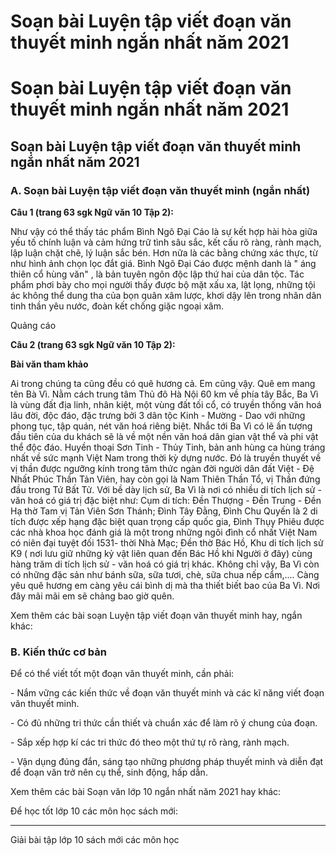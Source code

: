 # Soạn bài Luyện tập viết đoạn văn thuyết minh ngắn nhất năm 2021

# Soạn bài Luyện tập viết đoạn văn thuyết minh ngắn nhất năm 2021

## Soạn bài Luyện tập viết đoạn văn thuyết minh ngắn nhất năm 2021

### **A. Soạn bài Luyện tập viết đoạn văn thuyết minh (ngắn nhất)**

**Câu 1 (trang 63 sgk Ngữ văn 10 Tập 2):**

Như vậy có thể thấy tác phẩm Bình Ngô Đại Cáo là sự kết hợp hài hòa giữa yếu tố chính luận và cảm hứng trữ tình sâu sắc, kết cấu rõ ràng, rành mạch, lập luận chặt chẽ, lý luận sắc bén. Hơn nữa là các bằng chứng xác thực, từ như hình ảnh chọn lọc đắt giá. Bình Ngô Đại Cáo được mệnh danh là " áng thiên cổ hùng văn" , là bản tuyên ngôn độc lập thứ hai của dân tộc. Tác phẩm phơi bày cho mọi người thấy được bộ mặt xấu xa, lật lọng, những tội ác không thể dung tha của bọn quân xâm lược, khơi dậy lên trong nhân dân tinh thần yêu nước, đoàn kết chống giặc ngoại xâm. 

Quảng cáo

**Câu 2 (trang 63 sgk Ngữ văn 10 Tập 2):**

**Bài văn tham khảo**

Ai trong chúng ta cũng đều có quê hương cả. Em cũng vậy. Quê em mang tên Bà Vì. Nằm cách trung tâm Thủ đô Hà Nội 60 km về phía tây Bắc, Ba Vì là vùng đất địa linh, nhân kiệt, một vùng đất tối cổ, có truyền thống văn hoá lâu đời, độc đáo, đặc trưng bởi 3 dân tộc Kinh - Mường - Dao với những phong tục, tập quán, nét văn hoá riêng biệt. Nhắc tới Ba Vì có lẽ ấn tượng đầu tiên của du khách sẽ là về một nền văn hoá dân gian vật thể và phi vật thể độc đáo. Huyền thoại Sơn Tinh - Thủy Tinh, bản anh hùng ca hùng tráng nhất về sức mạnh Việt Nam trong thời kỳ dựng nước. Đó là truyền thuyết về vị thần được ngưỡng kính trong tâm thức ngàn đời người dân đất Việt - Đệ Nhất Phúc Thần Tản Viên, hay còn gọi là Nam Thiên Thần Tổ, vị Thần đứng đầu trong Tứ Bất Tử. Với bề dày lịch sử, Ba Vì là nơi có nhiều di tích lịch sử - văn hoá có giá trị đặc biệt như: Cụm di tích: Đền Thượng - Đền Trung - Đền Hạ thờ Tam vị Tản Viên Sơn Thánh; Đình Tây Đằng, Đình Chu Quyến là 2 di tích được xếp hạng đặc biệt quan trọng cấp quốc gia, Đình Thụy Phiêu được các nhà khoa học đánh giá là một trong những ngôi đình cổ nhất Việt Nam có niên đại tuyệt đối 1531- thời Nhà Mạc; Đền thờ Bác Hồ, Khu di tích lịch sử K9 ( nơi lưu giữ những kỷ vật liên quan đến Bác Hồ khi Người ở đây) cùng hàng trăm di tích lịch sử - văn hoá có giá trị khác. Không chỉ vậy, Ba Vì còn có những đặc sản như bánh sữa, sữa tươi, chè, sữa chua nếp cẩm,.... Càng yêu quê hương em càng yêu cái bình dị mà tha thiết biết bao của Ba Vì. Nơi đây mãi mãi em sẽ chảng bao giờ quên. 

Xem thêm các bài soạn Luyện tập viết đoạn văn thuyết minh hay, ngắn khác:

### **B. Kiến thức cơ bản**

Để có thể viết tốt một đoạn văn thuyết minh, cần phải:

\- Nắm vững các kiến thức về đoạn văn thuyết minh và các kĩ năng viết đoạn văn thuyết minh.

\- Có đủ những tri thức cần thiết và chuẩn xác để làm rõ ý chung của đoạn.

\- Sắp xếp hợp kí các tri thức đó theo một thứ tự rõ ràng, rành mạch.

\- Vận dụng đúng đắn, sáng tạo những phương pháp thuyết minh và diễn đạt để đoạn văn trở nên cụ thể, sinh động, hấp dẫn.

Xem thêm các bài Soạn văn lớp 10 ngắn nhất năm 2021 hay khác:

Để học tốt lớp 10 các môn học sách mới:

* * *

Giải bài tập lớp 10 sách mới các môn học
